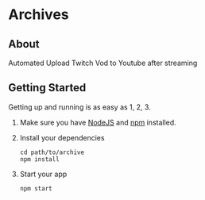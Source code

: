 # Archives

> 

## About

Automated Upload Twitch Vod to Youtube after streaming 

## Getting Started

Getting up and running is as easy as 1, 2, 3.

1. Make sure you have [NodeJS](https://nodejs.org/) and [npm](https://www.npmjs.com/) installed.
2. Install your dependencies

    ```
    cd path/to/archive
    npm install
    ```

3. Start your app

    ```
    npm start
    ```